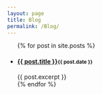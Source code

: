 ```yaml
---
layout: page
title: Blog
permalink: /Blog/
---
```


<ul class="list-unstyled">
  {% for post in site.posts %}
    <li>
      <h4>
        <a href="{{ post.url }}">{{ post.title }}</a><small>{{ post.date }}</small>
      </h4>
      {{ post.excerpt }}
    </li>
  {% endfor %}
</ul>
